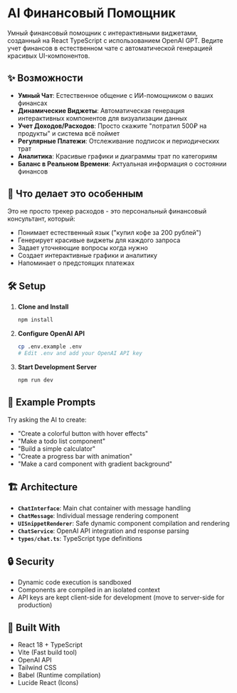 # AI Финансовый Помощник

Умный финансовый помощник с интерактивными виджетами, созданный на React TypeScript с использованием OpenAI GPT. Ведите учет финансов в естественном чате с автоматической генерацией красивых UI-компонентов.

## ✨ Возможности

- **Умный Чат**: Естественное общение с ИИ-помощником о ваших финансах
- **Динамические Виджеты**: Автоматическая генерация интерактивных компонентов для визуализации данных
- **Учет Доходов/Расходов**: Просто скажите "потратил 500₽ на продукты" и система всё поймет
- **Регулярные Платежи**: Отслеживание подписок и периодических трат
- **Аналитика**: Красивые графики и диаграммы трат по категориям
- **Баланс в Реальном Времени**: Актуальная информация о состоянии финансов

## 🚀 Что делает это особенным

Это не просто трекер расходов - это персональный финансовый консультант, который:

- Понимает естественный язык ("купил кофе за 200 рублей")
- Генерирует красивые виджеты для каждого запроса
- Задает уточняющие вопросы когда нужно
- Создает интерактивные графики и аналитику
- Напоминает о предстоящих платежах

## 🛠️ Setup

1. **Clone and Install**
   ```bash
   npm install
   ```

2. **Configure OpenAI API**
   ```bash
   cp .env.example .env
   # Edit .env and add your OpenAI API key
   ```

3. **Start Development Server**
   ```bash
   npm run dev
   ```

## 📝 Example Prompts

Try asking the AI to create:

- "Create a colorful button with hover effects"
- "Make a todo list component"
- "Build a simple calculator"
- "Create a progress bar with animation"
- "Make a card component with gradient background"

## 🏗️ Architecture

- **`ChatInterface`**: Main chat container with message handling
- **`ChatMessage`**: Individual message rendering component
- **`UISnippetRenderer`**: Safe dynamic component compilation and rendering
- **`ChatService`**: OpenAI API integration and response parsing
- **`types/chat.ts`**: TypeScript type definitions

## 🔒 Security

- Dynamic code execution is sandboxed
- Components are compiled in an isolated context
- API keys are kept client-side for development (move to server-side for production)

## 🎨 Built With

- React 18 + TypeScript
- Vite (Fast build tool)
- OpenAI API
- Tailwind CSS
- Babel (Runtime compilation)
- Lucide React (Icons)
